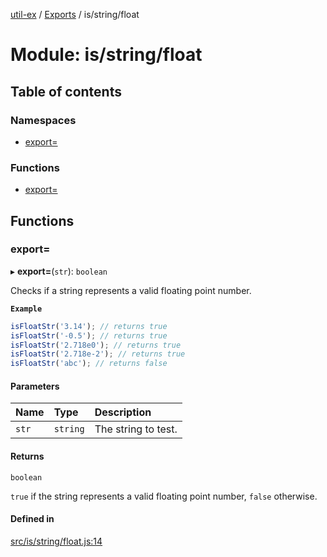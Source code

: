 [util-ex](../README.md) / [Exports](../modules.md) / is/string/float

# Module: is/string/float

## Table of contents

### Namespaces

- [export&#x3D;](is_string_float.export_.md)

### Functions

- [export&#x3D;](is_string_float.md#export&#x3D;)

## Functions

### export&#x3D;

▸ **export=**(`str`): `boolean`

Checks if a string represents a valid floating point number.

**`Example`**

```ts
isFloatStr('3.14'); // returns true
isFloatStr('-0.5'); // returns true
isFloatStr('2.718e0'); // returns true
isFloatStr('2.718e-2'); // returns true
isFloatStr('abc'); // returns false
```

#### Parameters

| Name | Type | Description |
| :------ | :------ | :------ |
| `str` | `string` | The string to test. |

#### Returns

`boolean`

`true` if the string represents a valid floating point number, `false` otherwise.

#### Defined in

[src/is/string/float.js:14](https://github.com/snowyu/util-ex.js/blob/a11fd0d/src/is/string/float.js#L14)
